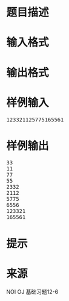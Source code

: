 

# 题目描述



# 输入格式



# 输出格式



# 样例输入


<pre>123321125775165561</pre>

# 样例输出


<pre>33
11
77
55
2332
2112
5775
6556
123321
165561
</pre>

# 提示



# 来源


<p>
NOI OJ 基础习题12-6
</p>
